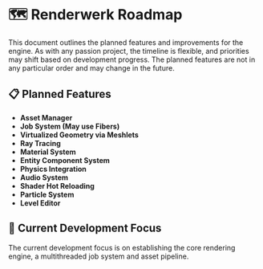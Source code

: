 # 🗺️ Renderwerk Roadmap

This document outlines the planned features and improvements for the engine. As with any passion project, the timeline is flexible, and priorities may shift based on development progress.
The planned features are not in any particular order and may change in the future.

## 📋 Planned Features

- **Asset Manager**
- **Job System (May use Fibers)**
- **Virtualized Geometry via Meshlets**
- **Ray Tracing**
- **Material System**
- **Entity Component System**
- **Physics Integration**
- **Audio System**
- **Shader Hot Reloading**
- **Particle System**
- **Level Editor**

## 🔄 Current Development Focus

The current development focus is on establishing the core rendering engine, a multithreaded job system and asset pipeline.
